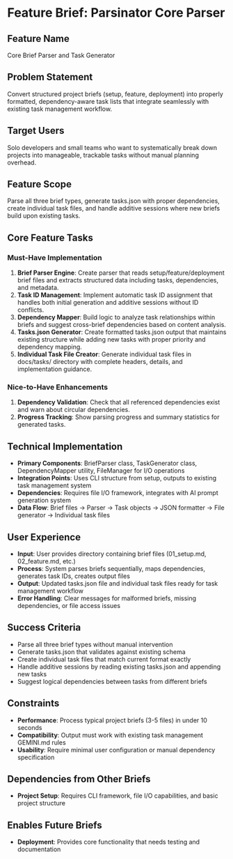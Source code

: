 # Feature Brief: Parsinator Core Parser

## Feature Name
Core Brief Parser and Task Generator

## Problem Statement
Convert structured project briefs (setup, feature, deployment) into properly formatted, dependency-aware task lists that integrate seamlessly with existing task management workflow.

## Target Users
Solo developers and small teams who want to systematically break down projects into manageable, trackable tasks without manual planning overhead.

## Feature Scope
Parse all three brief types, generate tasks.json with proper dependencies, create individual task files, and handle additive sessions where new briefs build upon existing tasks.

## Core Feature Tasks
### Must-Have Implementation
1. **Brief Parser Engine**: Create parser that reads setup/feature/deployment brief files and extracts structured data including tasks, dependencies, and metadata.
2. **Task ID Management**: Implement automatic task ID assignment that handles both initial generation and additive sessions without ID conflicts.
3. **Dependency Mapper**: Build logic to analyze task relationships within briefs and suggest cross-brief dependencies based on content analysis.
4. **Tasks.json Generator**: Create formatted tasks.json output that maintains existing structure while adding new tasks with proper priority and dependency mapping.
5. **Individual Task File Creator**: Generate individual task files in docs/tasks/ directory with complete headers, details, and implementation guidance.

### Nice-to-Have Enhancements
1. **Dependency Validation**: Check that all referenced dependencies exist and warn about circular dependencies.
2. **Progress Tracking**: Show parsing progress and summary statistics for generated tasks.

## Technical Implementation
- **Primary Components**: BriefParser class, TaskGenerator class, DependencyMapper utility, FileManager for I/O operations
- **Integration Points**: Uses CLI structure from setup, outputs to existing task management system
- **Dependencies**: Requires file I/O framework, integrates with AI prompt generation system
- **Data Flow**: Brief files → Parser → Task objects → JSON formatter → File generator → Individual task files

## User Experience
- **Input**: User provides directory containing brief files (01_setup.md, 02_feature.md, etc.)
- **Process**: System parses briefs sequentially, maps dependencies, generates task IDs, creates output files
- **Output**: Updated tasks.json file and individual task files ready for task management workflow
- **Error Handling**: Clear messages for malformed briefs, missing dependencies, or file access issues

## Success Criteria
- Parse all three brief types without manual intervention
- Generate tasks.json that validates against existing schema
- Create individual task files that match current format exactly
- Handle additive sessions by reading existing tasks.json and appending new tasks
- Suggest logical dependencies between tasks from different briefs

## Constraints
- **Performance**: Process typical project briefs (3-5 files) in under 10 seconds
- **Compatibility**: Output must work with existing task management GEMINI.md rules
- **Usability**: Require minimal user configuration or manual dependency specification

## Dependencies from Other Briefs
- **Project Setup**: Requires CLI framework, file I/O capabilities, and basic project structure

## Enables Future Briefs
- **Deployment**: Provides core functionality that needs testing and documentation